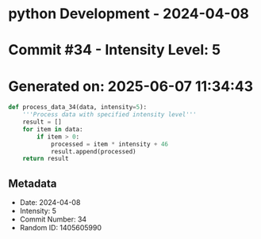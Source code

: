 ﻿# python Development - 2024-04-08
# Commit #34 - Intensity Level: 5
# Generated on: 2025-06-07 11:34:43
```python
def process_data_34(data, intensity=5):
    '''Process data with specified intensity level'''
    result = []
    for item in data:
        if item > 0:
            processed = item * intensity + 46
            result.append(processed)
    return result
```
## Metadata
- Date: 2024-04-08
- Intensity: 5
- Commit Number: 34
- Random ID: 1405605990
